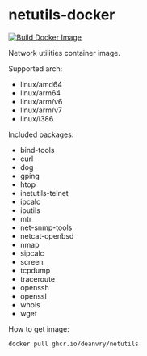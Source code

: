 # netutils-docker

[![Build Docker Image](https://github.com/deanvry/netutils-docker/actions/workflows/docker-publish.yml/badge.svg)](https://github.com/deanvry/netutils-docker/actions/workflows/docker-publish.yml)

Network utilities container image. 

Supported arch:
- linux/amd64
- linux/arm64
- linux/arm/v6
- linux/arm/v7
- linux/i386

Included packages:
- bind-tools
- curl
- dog
- gping
- htop
- inetutils-telnet
- ipcalc
- iputils
- mtr
- net-snmp-tools
- netcat-openbsd
- nmap
- sipcalc
- screen
- tcpdump
- traceroute
- openssh
- openssl
- whois
- wget

How to get image:

```sh
docker pull ghcr.io/deanvry/netutils
```
